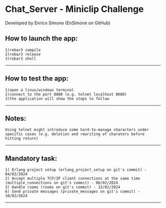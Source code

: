 Chat_Server - Miniclip Challenge
=====
Developed by Enrico Simone (EnSimone on GitHub)

How to launch the app:
-----

	1)rebar3 compile
	2)rebar3 release
	3)rebar3 shell
	
-----

How to test the app:
-----
	1)open a linux/windows terminal
	2)connect to the port 8080 (e.g. telnet localhost 8080)
	3)the application will show the steps to follow
	
-----
	
Notes:
-----
	Using telnet might introduce some hard-to-manage characters under specific cases (e.g. deletion and rewriting of charaters before hitting return)
	
-----

Mandatory task:
-----
	1) Erlang project setup (erlang_project_setup on git's commit) - 04/02/2024
	2) Accept multiple TCP/IP client connections at the same time (multiple_connections on git's commit) - 06/02/2024
	3) Handle rooms (rooms on git's commit) - 13/02/2024
	6) Send private messages (private_messages on git's commit) - 10/02/2024
-----